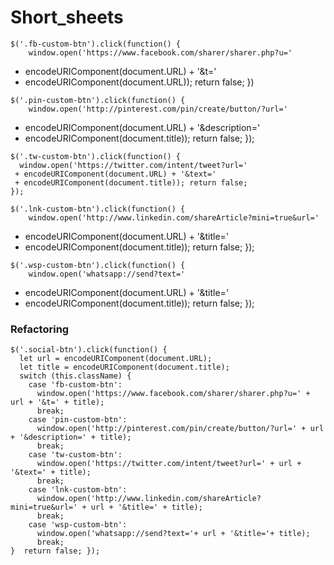 # Short_sheets


	$('.fb-custom-btn').click(function() {
		window.open('https://www.facebook.com/sharer/sharer.php?u=' 
   + encodeURIComponent(document.URL) + '&t=' 
   + encodeURIComponent(document.URL)); return false;
	})
	
	$('.pin-custom-btn').click(function() {
		window.open('http://pinterest.com/pin/create/button/?url=' 
   + encodeURIComponent(document.URL) + '&description=' 
   + encodeURIComponent(document.title)); return false;
	});
	
	$('.tw-custom-btn').click(function() {
	  window.open('https://twitter.com/intent/tweet?url=' 
	 + encodeURIComponent(document.URL) + '&text=' 
	 + encodeURIComponent(document.title)); return false;
	});

	$('.lnk-custom-btn').click(function() {
		window.open('http://www.linkedin.com/shareArticle?mini=true&url=' 
   + encodeURIComponent(document.URL) + '&title=' 
   + encodeURIComponent(document.title)); return false;
	});
	
	$('.wsp-custom-btn').click(function() {
		window.open('whatsapp://send?text=' 
   + encodeURIComponent(document.URL) + '&title=' 
   + encodeURIComponent(document.title)); return false;
	});


### Refactoring

```
$('.social-btn').click(function() {
  let url = encodeURIComponent(document.URL);
  let title = encodeURIComponent(document.title);
  switch (this.className) {
    case 'fb-custom-btn':
      window.open('https://www.facebook.com/sharer/sharer.php?u=' + url + '&t=' + title);
      break;
    case 'pin-custom-btn':
      window.open('http://pinterest.com/pin/create/button/?url=' + url + '&description=' + title);
      break;
    case 'tw-custom-btn':
      window.open('https://twitter.com/intent/tweet?url=' + url + '&text=' + title);
      break;  
    case 'lnk-custom-btn':  
      window.open('http://www.linkedin.com/shareArticle?mini=true&url=' + url + '&title=' + title);  
      break;  
    case 'wsp-custom-btn':  
      window.open('whatsapp://send?text='+ url + '&title='+ title);  
      break;  											  
}  return false; }); 
```
